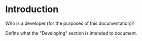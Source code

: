 # Introduction
Who is a developer (for the purposes of this documentation)?

Define what the "Developing" section is intended to document.

